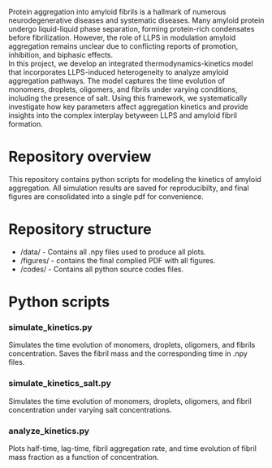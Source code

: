 Protein aggregation into amyloid fibrils is a hallmark of numerous neurodegenerative diseases and systematic diseases. Many amyloid protein undergo liquid-liquid phase separation, forming protein-rich condensates before fibrilization. However, the role of LLPS in modulation amyloid aggregation remains unclear due to conflicting reports of promotion, inhibition, and biphasic effects.  
In this project, we develop an integrated thermodynamics-kinetics model that incorporates LLPS-induced heterogeneity to analyze amyloid aggregation pathways. The model captures the time evolution of monomers, droplets, oligomers, and fibrils under varying conditions, including the presence of salt. Using this framework, we systematically investigate how key parameters affect aggregation kinetics and provide insights into the complex interplay betyween LLPS and amyloid fibril formation.  
# Repository overview
This repository contains python scripts for modeling the kinetics of amyloid aggregation. All simulation results are saved for reproducibilty, and final figures are consolidated into a single pdf for convenience.
# Repository structure  
* /data/ - Contains all .npy files used to produce all plots.
* /figures/ - contains the final complied PDF with all figures.
* /codes/ - Contains all python source codes files.
# Python scripts  
### simulate_kinetics.py  
Simulates the time evolution of monomers, droplets, oligomers, and fibrils concentration. Saves the fibril mass and the corresponding time in .npy files.
### simulate_kinetics_salt.py  
Simulates the time evolution of monomers, droplets, oligomers, and fibril concentration under varying salt concentrations.
### analyze_kinetics.py  
Plots half-time, lag-time, fibril aggregation rate, and time evolution of fibril mass fraction as a function of concentration.

